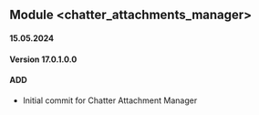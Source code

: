 ## Module <chatter_attachments_manager>

#### 15.05.2024
#### Version 17.0.1.0.0
#### ADD
- Initial commit for Chatter Attachment Manager
